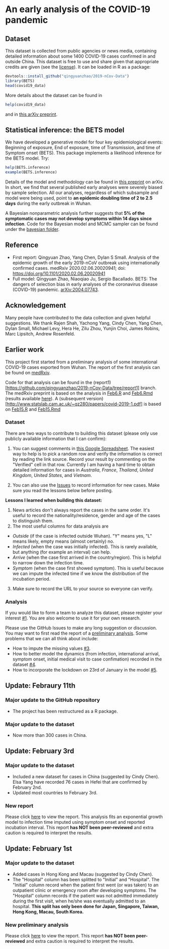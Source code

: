 # An early analysis of the COVID-19 pandemic

## Dataset

This dataset is collected from public agencies or news media, containing detailed information about some 1400 COVID-19 cases confirmed in and outside China. This dataset is free to use and share given that appropriate credits are given (see the [license](./LICENSE.md)). It can be loaded in R as a package:
```r
devtools::install_github("qingyuanzhao/2019-nCov-Data")
library(BETS)
head(covid19_data)
```
More details about the dataset can be found in
```r
help(covid19_data)
```
and in [this arXiv preprint](https://arxiv.org/abs/2004.07743).

## Statistical inference: the BETS model

We have developed a generative model for four key epidemiological events: Beginning of exposure, End of exposure, time of Transmission, and time of Symptom onset (BETS). This package implements a likelihood inference for the BETS model. Try:
```r
help(BETS.inference)
example(BETS.inference)
```
Details of the model and methodology can be found in [this
preprint](https://arxiv.org/abs/2004.07743) on arXiv. In short, we
find that several published early analyses were severely biased by
sample selection. All our analyses, regardless of which subsample and
model were being used, point to **an epidemic doubling time of 2 to
2.5 days** during the early outbreak in Wuhan.

A Bayesian
nonparametric analysis further suggests that **5% of the symptomatic
cases may not develop symptoms within 14 days since infection**. Code
for the Bayesian model and MCMC sampler can be found under the
[bayesian
folder](https://github.com/qingyuanzhao/2019-nCov-Data/tree/master/bayesian).

## Reference

- First report: Qingyuan Zhao, Yang Chen, Dylan S Small. Analysis of the epidemic growth of the early 2019-nCoV outbreak using internationally confirmed cases. medRxiv 2020.02.06.20020941; doi: https://doi.org/10.1101/2020.02.06.20020941
- Full model: Qingyuan Zhao, Niaoqiao Ju, Sergio Bacallado. BETS: The dangers of selection bias in early analyses of the coronavirus disease (COVID-19) pandemic. [arXiv:2004.07743](https://arxiv.org/abs/2004.07743).

## Acknowledgement

Many people have contributed to the data collection and given helpful suggestions. We thank Rajen Shah, Yachong Yang, Cindy Chen, Yang Chen, Dylan Small, Michael Levy, Hera He, Zilu Zhou, Yunjin Choi, James Robins, Marc Lipsitch, Andrew Rosenfeld.

## Earlier work

This project first started from a preliminary analysis of some international COVID-19 cases exported from Wuhan. The report of the first analysis can be found on [medRxiv](https://www.medrxiv.org/content/10.1101/2020.02.06.20020941v1).

Code for that analysis can be found in the (report1)[https://github.com/qingyuanzhao/2019-nCov-Data/tree/report1] branch. The medRxiv preprint is based on the analysis in [Feb6.R](https://github.com/qingyuanzhao/2019-nCov-Data/blob/report1/1st-Report/Feb6.R) and [Feb6.Rmd](https://github.com/qingyuanzhao/2019-nCov-Data/blob/report1/1st-Report/Feb6.Rmd) (results available [here](https://htmlpreview.github.io/?https://github.com/qingyuanzhao/2019-nCov-Data/blob/report1/1st-Report/Feb6.html)). A (subsequent version)[http://www.statslab.cam.ac.uk/~qz280/papers/covid-2019-1.pdf] is based on [Feb15.R](https://github.com/qingyuanzhao/2019-nCov-Data/blob/report1/1st-Report/Feb15.R) and [Feb15.Rmd](https://github.com/qingyuanzhao/2019-nCov-Data/blob/report1/1st-Report/Feb15.Rmd)

### Dataset

There are two ways to contribute to building this dataset (please only use publicly available information that I can confirm):

1. You can suggest comments in [this Google Spreadsheet](https://docs.google.com/spreadsheets/d/1H4MzVxkug2txyzkiDJsGVKB04YveYcsHg9ijuer8clE/edit?usp=sharing). The easiest way to help is to pick a random row and verify the information is correct by reading the link source. Record your result by commenting on the "Verified" cell in that row. Currently I am having a hard time to obtain detailed information for cases in *Australia*, *France*, *Thailand*, *United Kingdom*, *United States*, and *Vietnam*.

2. You can also use the [Issues](https://github.com/qingyuanzhao/2019-nCov-Data/issues) to record information for new cases. Make sure you read the lessons below before posting.

**Lessons I learned when building this dataset:**
1. News articles don't always report the cases in the same order. It's useful to record the nationality/residence, gender and age of the cases to distinguish them.
2. The most useful columns for data analysis are
  - *Outside* (if the case is infected outside Wuhan). "Y" means yes, "L" means likely, empty means (almost certainly) no.
  - *Infected* (when the case was initially infected). This is rarely available, but anything (for example an interval) can help.
  - *Arrive* (when the case first arrived in the country/region). This is helpful to narrow down the infection time.
  - *Symptom* (when the case first showed symptom). This is useful because we can impute the infected time if we know the distribution of the incubation period.
3. Make sure to record the URL to your source so everyone can verify.

### Analysis

If you would like to form a team to analyze this dataset, please register your interest [#1](https://github.com/qingyuanzhao/2019-nCov-Data/issues/1). You are also welcome to use it for your own research.

Please use the GitHub Issues to make any long suggestion or discussion. You may want to first read the report of a [preliminary analysis](https://htmlpreview.github.io/?https://github.com/qingyuanzhao/2019-nCov-Data/blob/master/Feb1.html). Some problems that we can all think about include:
- How to impute the missing values [#3](https://github.com/qingyuanzhao/2019-nCov-Data/issues/3).
- How to better model the dynamics (from infection, international arrival, symptom onset, initial medical visit to case confimation) recorded in the dataset [#4](https://github.com/qingyuanzhao/2019-nCov-Data/issues/4).
- How to incorporate the lockdown on 23rd of January in the model [#5](https://github.com/qingyuanzhao/2019-nCov-Data/issues/5).

## Update: Febraury 11th

### Major update to the GitHub repository

- The project has been restructured as a R package.

### Major update to the dataset

- Now more than 300 cases in China.

## Update: February 3rd

### Major update to the dataset

- Included a new dataset for cases in China (suggested by Cindy Chen). Elsa Yang have recorded 76 cases in Hefei that are confirmed by February 2nd.
- Updated most countries to February 3rd.

### New report

Please click [here](https://htmlpreview.github.io/?https://github.com/qingyuanzhao/2019-nCov-Data/blob/master/1st-Report/Feb3.html) to view the report. This analysis fits an exponential growth model to infection time imputed using symptom onset and reported incubation interval. This report **has NOT been peer-reviewed** and extra caution is required to interpret the results.


## Update: February 1st

### Major update to the dataset

- Added cases in Hong Kong and Macau (suggested by Cindy Chen).
- The "Hospital" column has been splitted to "Initial" and "Hospital". The "Initial" column record when the patient first went (or was taken) to an outpatient clinic or emergency room after developing symptoms. The "Hospital" column records if the patient was not admitted immediately during the first visit, when he/she was eventually admitted to an hospital. **This split has only been done for Japan, Singapore, Taiwan, Hong Kong, Macau, South Korea.**

### New preliminary analysis

Please click [here](https://htmlpreview.github.io/?https://github.com/qingyuanzhao/2019-nCov-Data/blob/master/1st-Report/Feb1.html) to view the report. This report **has NOT been peer-reviewed** and extra caution is required to interpret the results.
